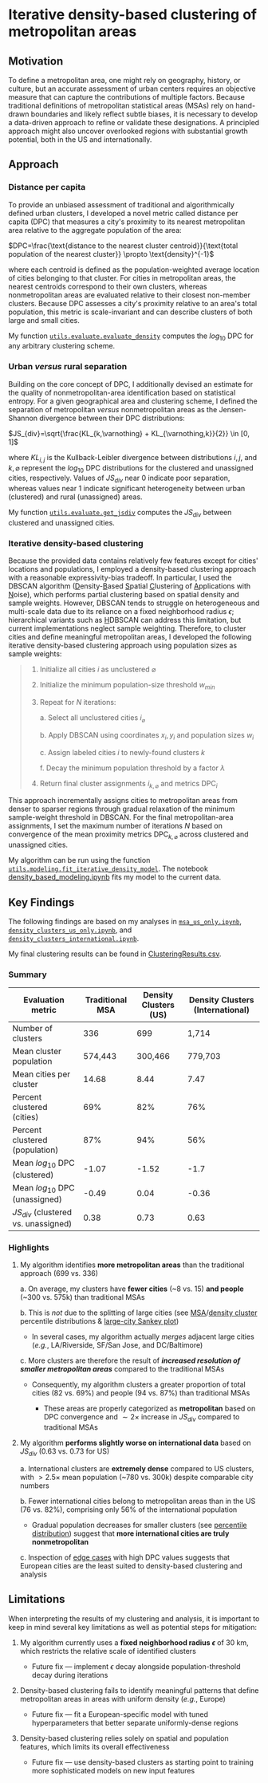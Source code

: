 # Iterative density-based clustering of metropolitan areas

## Motivation

To define a metropolitan area, one might rely on geography, history, or culture, but an accurate assessment of urban centers requires an objective measure that can capture the contributions of multiple factors. Because traditional definitions of metropolitan statistical areas (MSAs) rely on hand-drawn boundaries and likely reflect subtle biases, it is necessary to develop a data-driven approach to refine or validate these designations. A principled approach might also uncover overlooked regions with substantial growth potential, both in the US and internationally.

## Approach

### Distance per capita

To provide an unbiased assessment of traditional and algorithmically defined urban clusters, I developed a novel metric called distance per capita (DPC) that measures a city's proximity to its nearest metropolitan area relative to the aggregate population of the area:

$DPC=\frac{\text{distance to the nearest cluster centroid}}{\text{total population of the nearest cluster}} \propto \text{density}^{-1}$

where each centroid is defined as the population-weighted average location of cities belonging to that cluster. For cities in metropolitan areas, the nearest centroids correspond to their own clusters, whereas nonmetropolitan areas are evaluated relative to their closest non-member clusters. Because DPC assesses a city's proximity relative to an area's total population, this metric is scale-invariant and can describe clusters of both large and small cities.

My function [`utils.evaluate.evaluate_density`](utils/evaluate.py#L9-42) computes the $log_{10}$ $\text{DPC}$ for any arbitrary clustering scheme.

### Urban *versus* rural separation

Building on the core concept of DPC, I additionally devised an estimate for the quality of nonmetropolitan-area identification based on statistical entropy. For a given geographical area and clustering scheme, I defined the separation of metropolitan *versus* nonmetropolitan areas as the Jensen-Shannon divergence between their DPC distributions:

$JS_{div}=\sqrt{\frac{KL_{k,\varnothing} + KL_{\varnothing,k}}{2}} \in [0, 1]$

where $KL_{i,j}$ is the Kullback-Leibler divergence between distributions $i,j$, and $k,\varnothing$ represent the $log_{10}$ $\text{DPC}$ distributions for the clustered and unassigned cities, respectively. Values of $JS_{div}$ near 0 indicate poor separation, whereas values near 1 indicate significant heterogeneity between urban (clustered) and rural (unassigned) areas.

My function [`utils.evaluate.get_jsdiv`](utils/evaluate.py#L122-190) computes the $JS_{div}$ between clustered and unassigned cities.

### Iterative density-based clustering

Because the provided data contains relatively few features except for cities' locations and populations, I employed a density-based clustering approach with a reasonable expressivity-bias tradeoff. In particular, I used the DBSCAN algorithm (<ins>D</ins>ensity-<ins>B</ins>ased <ins>S</ins>patial <ins>C</ins>lustering of <ins>A</ins>pplications with <ins>N</ins>oise), which performs partial clustering based on spatial density and sample weights. However, DBSCAN tends to struggle on heterogeneous and multi-scale data due to its reliance on a fixed neighborhood radius $\epsilon$; hierarchical variants such as <ins>H</ins>DBSCAN can address this limitation, but current implementations neglect sample weighting. Therefore, to cluster cities and define meaningful metropolitan areas, I developed the following iterative density-based clustering approach using population sizes as sample weights:

> 1. Initialize all cities $i$ as unclustered $\varnothing$
>
> 2. Initialize the minimum population-size threshold $w_{min}$
>
> 3. Repeat for $N$ iterations:
> 
>    a. Select all unclustered cities $i_{\varnothing}$
>
>    b. Apply DBSCAN using coordinates $x_i,y_i$ and population sizes $w_i$
>
>    c. Assign labeled cities $i$ to newly-found clusters $k$
>
>    f. Decay the minimum population threshold by a factor $\lambda$
>
> 4. Return final cluster assignments $i_{k,\varnothing}$ and metrics $\text{DPC}_i$

This approach incrementally assigns cities to metropolitan areas from denser to sparser regions through gradual relaxation of the minimum sample-weight threshold in DBSCAN. For the final metropolitan-area assignments, I set the maximum number of iterations $N$ based on convergence of the mean proximity metrics $\text{DPC}_{k,\varnothing}$ across clustered and unassigned cities. 

My algorithm can be run using the function [`utils.modeling.fit_iterative_density_model`](utils/modeling.py#L9-87). The notebook [density_based_modeling.ipynb](notebooks/density_based_modeling.ipynb) fits my model to the current data.

## Key Findings

The following findings are based on my analyses in [`msa_us_only.ipynb`](notebooks/evaluation/msa_us_only.ipynb), [`density_clusters_us_only.ipynb`](notebooks/evaluation/density_clusters_us_only.ipynb), and [`density_clusters_international.ipynb`](notebooks/evaluation/density_clusters_international.ipynb).

My final clustering results can be found in [ClusteringResults.csv](data/ClusteringResults.csv).

### Summary

| Evaluation metric                         | Traditional MSA | Density Clusters (US) | Density Clusters (International) |
| ----------------------------------------- | --------------- | --------------------- | -------------------------------- |
| Number of clusters                        | 336             | 699                   | 1,714                            |
| Mean cluster population                   | 574,443         | 300,466               | 779,703                          |
| Mean cities per cluster                   | 14.68           | 8.44                  | 7.47                             |
| Percent clustered (cities)                | 69%             | 82%                   | 76%                              |
| Percent clustered (population)            | 87%             | 94%                   | 56%                              |
| Mean $log_{10}$ $\text{DPC}$ (clustered)  | -1.07           | -1.52                 | -1.7                             |
| Mean $log_{10}$ $\text{DPC}$ (unassigned) | -0.49           | 0.04                  | -0.36                            |
| $JS_{div}$ (clustered vs. unassigned)     | 0.38            | 0.73                  | 0.63                             |

### Highlights

1. My algorithm identifies **more metropolitan areas** than the traditional approach (699 vs. 336)

    a. On average, my clusters have **fewer cities** (~8 vs. 15) **and people** (~300 vs. 575k) than traditional MSAs

    b. This is *not* due to the splitting of large cities (see [MSA](notebooks/evaluation/msa_us_only.ipynb#population-percentiles)/[density cluster](notebooks/evaluation/density_clusters_us_only.ipynb#population-percentiles) percentile distributions & [large-city Sankey plot](notebooks/evaluation/density_clusters_us_only.ipynb#sankey-plot-label-comparison))

    - In several cases, my algorithm actually *merges* adjacent large cities (*e.g.*, LA/Riverside, SF/San Jose, and DC/Baltimore)

    c. More clusters are therefore the result of **_increased resolution of smaller metropolitan areas_** compared to the traditional MSAs

    - Consequently, my algorithm clusters a greater proportion of total cities (82 vs. 69%) and people (94 vs. 87%) than traditional MSAs

        - These areas are properly categorized as **metropolitan** based on DPC convergence and $\sim 2 \times$ increase in $JS_{div}$ compared to traditional MSAs

2. My algorithm **performs slightly worse on international data** based on $JS_{div}$ (0.63 vs. 0.73 for US)

    a. International clusters are **extremely dense** compared to US clusters, with $> 2.5 \times$ mean population (~780 vs. 300k) despite comparable city numbers

    b. Fewer international cities belong to metropolitan areas than in the US (76 vs. 82%), comprising only 56% of the international population

    - Gradual population decreases for smaller clusters (see [percentile distribution](notebooks/evaluation/density_clusters_international.ipynb##population-percentiles)) suggest that **more international cities are truly nonmetropolitan**

    c. Inspection of [edge cases](notebooks/evaluation/density_clusters_international.ipynb##worst-best-cluster-assignments) with high DPC values suggests that European cities are the least suited to density-based clustering and analysis

## Limitations

When interpreting the results of my clustering and analysis, it is important to keep in mind several key limitations as well as potential steps for mitigation:

1. My algorithm currently uses a **fixed neighborhood radius $\epsilon$** of 30 km, which restricts the relative scale of identified clusters

    - Future fix — implement $\epsilon$ decay alongside population-threshold decay during iterations

2. Density-based clustering fails to identify meaningful patterns that define metropolitan areas in areas with uniform density (*e.g.*, Europe)

    - Future fix — fit a European-specific model with tuned hyperparameters that better separate uniformly-dense regions

3. Density-based clustering relies solely on spatial and population features, which limits its overall effectiveness

    - Future fix — use density-based clusters as starting point to training more sophisticated models on new input features
